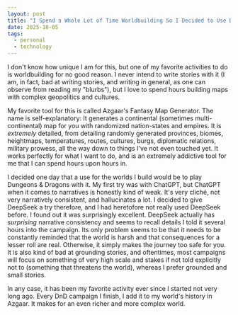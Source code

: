 ```yaml
---
layout: post
title: "I Spend a Whole Lot of Time Worldbuilding So I Decided to Use DeepSeek to Play Dungeons and Dragons With It"
date: 2025-10-05
tags:
  - personal
  - technology
---
```

I don't know how unique I am for this, but one of my favorite activities to do is worldbuilding for no good reason. I never intend to write stories with it (I am, in fact, bad at writing stories, and writing in general, as one can observe from reading my "blurbs"), but I love to spend hours building maps with complex geopolitics and cultures.

My favorite tool for this is called Azgaar's Fantasy Map Generator. The name is self-explanatory: It generates a continental (sometimes multi-continental) map for you with randomized nation-states and empires. It is *extremely* detailed, from detailing randomly generated provinces, biomes, heightmaps, temperatures, routes, cultures, burgs, diplomatic relations, military prowess, all the way down to things I've not even touched yet. It works perfectly for what I want to do, and is an extremely addictive tool for me that I can spend hours upon hours in.

I decided one day that a use for the worlds I build would be to play Dungeons & Dragons with it. My first try was with ChatGPT, but ChatGPT when it comes to narratives is honestly kind of weak. It's very cliché, not very narratively consistent, and hallucinates a lot. I decided to give DeepSeek a try therefore, and I had heretofore not really used DeepSeek before. I found out it was surprisingly excellent. DeepSeek actually has *surprising* narrative consistency and seems to recall details I told it several hours into the campaign. Its only problem seems to be that it needs to be constantly reminded that the world is harsh and that consequences for a lesser roll are real. Otherwise, it simply makes the journey too safe for you. It is also kind of bad at grounding stories, and oftentimes, most campaigns will focus on something of very high scale and stakes if not told explicitly not to (something that threatens the world), whereas I prefer grounded and small stories.

In any case, it has been my favorite activity ever since I started not very long ago. Every DnD campaign I finish, I add it to my world's history in Azgaar. It makes for an even richer and more complex world.
